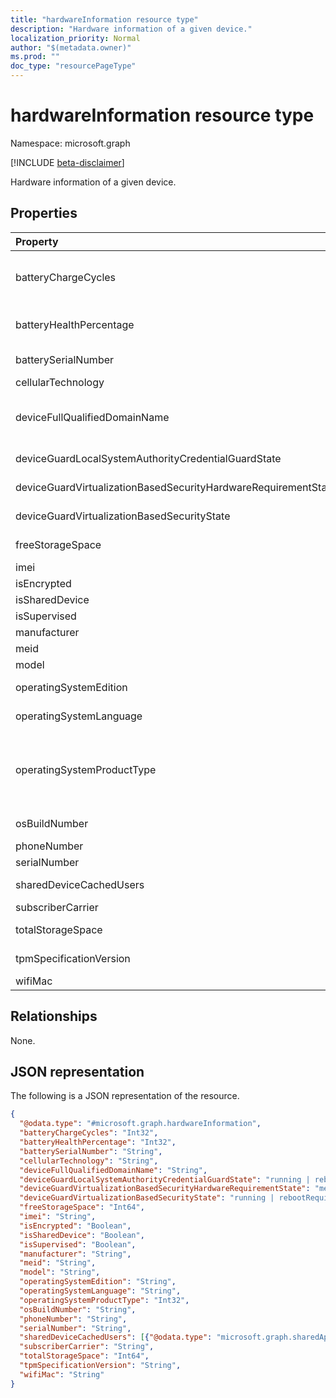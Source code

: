 ```yaml
---
title: "hardwareInformation resource type"
description: "Hardware information of a given device."
localization_priority: Normal
author: "$(metadata.owner)"
ms.prod: ""
doc_type: "resourcePageType"
---
```


# hardwareInformation resource type

Namespace: microsoft.graph

[!INCLUDE [beta-disclaimer](../../includes/beta-disclaimer.md)]

Hardware information of a given device.

## Properties

| Property                                                       | Type                                                                      | Description                                                                                                                                                  |
| :------------------------------------------------------------- | :------------------------------------------------------------------------ | :----------------------------------------------------------------------------------------------------------------------------------------------------------- |
| batteryChargeCycles                                            | Int32                                                                     | The number of charge cycles the device’s current battery has gone through. Valid values 0 to 2147483647                                                      |
| batteryHealthPercentage                                        | Int32                                                                     | The device’s current battery’s health percentage. Valid values 0 to 100                                                                                      |
| batterySerialNumber                                            | String                                                                    | The serial number of the device’s current battery                                                                                                            |
| cellularTechnology                                             | String                                                                    | Cellular technology of the device                                                                                                                            |
| deviceFullQualifiedDomainName                                  | String                                                                    | Returns the fully qualified domain name of the device (if any). If the device is not domain-joined, it returns an empty string.                              |
| deviceGuardLocalSystemAuthorityCredentialGuardState            | String                                                                    | Local System Authority (LSA) credential guard status.                                                                                                        |
| deviceGuardVirtualizationBasedSecurityHardwareRequirementState | String                                                                    | Virtualization-based security hardware requirement status.                                                                                                   |
| deviceGuardVirtualizationBasedSecurityState                    | String                                                                    | Virtualization-based security status.                                                                                                                        |
| freeStorageSpace                                               | Int64                                                                     | Free storage space of the device.                                                                                                                            |
| imei                                                           | String                                                                    | IMEI                                                                                                                                                         |
| isEncrypted                                                    | Boolean                                                                   | Encryption status of the device                                                                                                                              |
| isSharedDevice                                                 | Boolean                                                                   | Shared iPad                                                                                                                                                  |
| isSupervised                                                   | Boolean                                                                   | Supervised mode of the device                                                                                                                                |
| manufacturer                                                   | String                                                                    | Manufacturer of the device                                                                                                                                   |
| meid                                                           | String                                                                    | MEID                                                                                                                                                         |
| model                                                          | String                                                                    | Model of the device                                                                                                                                          |
| operatingSystemEdition                                         | String                                                                    | String that specifies the OS edition.                                                                                                                        |
| operatingSystemLanguage                                        | String                                                                    | Operating system language of the device                                                                                                                      |
| operatingSystemProductType                                     | Int32                                                                     | Int that specifies the Windows Operating System ProductType. More details here https://go.microsoft.com/fwlink/?linkid=2126950. Valid values 0 to 2147483647 |
| osBuildNumber                                                  | String                                                                    | Operating System Build Number on Android device                                                                                                              |
| phoneNumber                                                    | String                                                                    | Phone number of the device                                                                                                                                   |
| serialNumber                                                   | String                                                                    | Serial number.                                                                                                                                               |
| sharedDeviceCachedUsers                                        | [sharedAppleDeviceUser](../resources/sharedappledeviceuser.md) collection | All users on the shared Apple device                                                                                                                         |
| subscriberCarrier                                              | String                                                                    | Subscriber carrier of the device                                                                                                                             |
| totalStorageSpace                                              | Int64                                                                     | Total storage space of the device.                                                                                                                           |
| tpmSpecificationVersion                                        | String                                                                    | String that specifies the specification version.                                                                                                             |
| wifiMac                                                        | String                                                                    | WiFi MAC address of the device                                                                                                                               |

## Relationships

None.

## JSON representation

The following is a JSON representation of the resource.

<!-- {
  "blockType": "resource",
  "@odata.type": "microsoft.graph.hardwareInformation",
}
-->

```json
{
  "@odata.type": "#microsoft.graph.hardwareInformation",
  "batteryChargeCycles": "Int32",
  "batteryHealthPercentage": "Int32",
  "batterySerialNumber": "String",
  "cellularTechnology": "String",
  "deviceFullQualifiedDomainName": "String",
  "deviceGuardLocalSystemAuthorityCredentialGuardState": "running | rebootRequired | notLicensed | notConfigured | virtualizationBasedSecurityNotRunning",
  "deviceGuardVirtualizationBasedSecurityHardwareRequirementState": "meetHardwareRequirements | secureBootRequired | dmaProtectionRequired | hyperVNotSupportedForGuestVM | hyperVNotAvailable",
  "deviceGuardVirtualizationBasedSecurityState": "running | rebootRequired | require64BitArchitecture | notLicensed | notConfigured | doesNotMeetHardwareRequirements | other",
  "freeStorageSpace": "Int64",
  "imei": "String",
  "isEncrypted": "Boolean",
  "isSharedDevice": "Boolean",
  "isSupervised": "Boolean",
  "manufacturer": "String",
  "meid": "String",
  "model": "String",
  "operatingSystemEdition": "String",
  "operatingSystemLanguage": "String",
  "operatingSystemProductType": "Int32",
  "osBuildNumber": "String",
  "phoneNumber": "String",
  "serialNumber": "String",
  "sharedDeviceCachedUsers": [{"@odata.type": "microsoft.graph.sharedAppleDeviceUser"}],
  "subscriberCarrier": "String",
  "totalStorageSpace": "Int64",
  "tpmSpecificationVersion": "String",
  "wifiMac": "String"
}
```